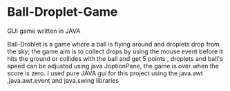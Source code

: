 # Ball-Droplet-Game
GUI game written in JAVA 



Ball-Droblet is a game where a ball is  flying around and droplets drop from the sky; the game aim is to collect drops by using the mouse event before it hits the ground or collides with the ball and get 5 points , droplets and ball's speed can be adjusted using java JoptionPane, the game is over when the score is zero. I used pure JAVA gui for this project using the java.awt ,java.awt.event and java.swing libraries

